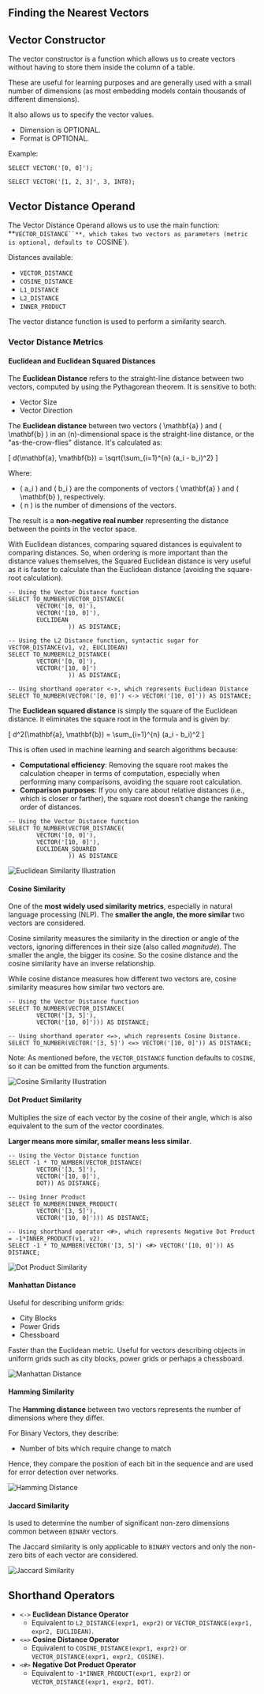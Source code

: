 ## Finding the Nearest Vectors

## Vector Constructor

The vector constructor is a function which allows us to create vectors without having to store them inside the column
of a table.

These are useful for learning purposes and are generally used with a small number of dimensions (as most embedding
models contain thousands of different dimensions).

It also allows us to specify the vector values.

- Dimension is OPTIONAL.
- Format is OPTIONAL.

Example:

```oracle
SELECT VECTOR('[0, 0]');
```

```oracle
SELECT VECTOR('[1, 2, 3]', 3, INT8);
```

## Vector Distance Operand

The Vector Distance Operand allows us to use the main function: **`VECTOR_DISTANCE``**, which takes two vectors as
parameters (metric is optional, defaults to `COSINE`).

Distances available:

- `VECTOR_DISTANCE`
- `COSINE_DISTANCE`
- `L1_DISTANCE`
- `L2_DISTANCE`
- `INNER_PRODUCT`

The vector distance function is used to perform a similarity search.

### Vector Distance Metrics

#### Euclidean and Euclidean Squared Distances

The **Euclidean Distance** refers to the straight-line distance between two vectors, computed by using the
Pythagorean theorem.
It is sensitive to both:

- Vector Size
- Vector Direction

The **Euclidean distance** between two vectors \( \mathbf{a} \) and \( \mathbf{b} \) in an \(n\)-dimensional space is
the straight-line distance, or the "as-the-crow-flies" distance. It's calculated as:

\[
d(\mathbf{a}, \mathbf{b}) = \sqrt{\sum_{i=1}^{n} (a_i - b_i)^2}
\]

Where:

- \( a_i \) and \( b_i \) are the components of vectors \( \mathbf{a} \) and \( \mathbf{b} \), respectively.
- \( n \) is the number of dimensions of the vectors.

The result is a **non-negative real number** representing the distance between the points in the vector space.

With Euclidean distances, comparing squared distances is equivalent to comparing distances. So, when ordering is
more important than the distance values themselves, the Squared Euclidean distance is very useful as it is faster
to calculate than the Euclidean distance (avoiding the square-root calculation).

```oracle
-- Using the Vector Distance function
SELECT TO_NUMBER(VECTOR_DISTANCE(
        VECTOR('[0, 0]'),
        VECTOR('[10, 0]'),
        EUCLIDEAN
                 )) AS DISTANCE;

-- Using the L2 Distance function, syntactic sugar for VECTOR_DISTANCE(v1, v2, EUCLIDEAN)
SELECT TO_NUMBER(L2_DISTANCE(
        VECTOR('[0, 0]'),
        VECTOR('[10, 0]')
                 )) AS DISTANCE;

-- Using shorthand operator <->, which represents Euclidean Distance
SELECT TO_NUMBER(VECTOR('[0, 0]') <-> VECTOR('[10, 0]')) AS DISTANCE;
```

The **Euclidean squared distance** is simply the square of the Euclidean distance. It eliminates the square root in the
formula and is given by:

\[
d^2(\mathbf{a}, \mathbf{b}) = \sum_{i=1}^{n} (a_i - b_i)^2
\]

This is often used in machine learning and search algorithms because:

- **Computational efficiency**: Removing the square root makes the calculation cheaper in terms of computation,
  especially when performing many comparisons, avoiding the square root calculation.
- **Comparison purposes**: If you only care about relative distances (i.e., which is closer or farther), the square root
  doesn’t change the ranking order of distances.

```oracle
-- Using the Vector Distance function
SELECT TO_NUMBER(VECTOR_DISTANCE(
        VECTOR('[0, 0]'),
        VECTOR('[10, 0]'),
        EUCLIDEAN_SQUARED
                 )) AS DISTANCE
```

![Euclidean Similarity Illustration](../images/euclidean_similarity.png)

#### Cosine Similarity

One of the **most widely used similarity metrics**, especially in natural language processing (NLP). The **smaller the
angle, the more similar** two vectors are considered.

Cosine similarity measures the similarity in the direction or angle of the vectors, ignoring differences in their
size (also called _magnitude_). The smaller the angle, the bigger its cosine. So the cosine distance and the cosine
similarity have an inverse relationship.

While cosine distance measures how different two vectors are, cosine similarity measures how similar two vectors are.

```oracle
-- Using the Vector Distance function
SELECT TO_NUMBER(VECTOR_DISTANCE(
        VECTOR('[3, 5]'),
        VECTOR('[10, 0]'))) AS DISTANCE;

-- Using shorthand operator <=>, which represents Cosine Distance.
SELECT TO_NUMBER(VECTOR('[3, 5]') <=> VECTOR('[10, 0]')) AS DISTANCE;
```

Note: As mentioned before, the `VECTOR_DISTANCE` function defaults to `COSINE`, so it can be omitted from the
function arguments.

![Cosine Similarity Illustration](../images/cosine_similarity.png)

#### Dot Product Similarity

Multiplies the size of each vector by the cosine of their angle, which is also equivalent to the sum of the vector
coordinates.

**Larger means more similar, smaller means less similar**.

```oracle
-- Using the Vector Distance function
SELECT -1 * TO_NUMBER(VECTOR_DISTANCE(
        VECTOR('[3, 5]'),
        VECTOR('[10, 0]'),
        DOT)) AS DISTANCE;

-- Using Inner Product
SELECT TO_NUMBER(INNER_PRODUCT(
        VECTOR('[3, 5]'),
        VECTOR('[10, 0]'))) AS DISTANCE;

-- Using shorthand operator <#>, which represents Negative Dot Product = -1*INNER_PRODUCT(v1, v2).
SELECT -1 * TO_NUMBER(VECTOR('[3, 5]') <#> VECTOR('[10, 0]')) AS DISTANCE;
```

![Dot Product Similarity](../images/dot_product_similarity.png)

#### Manhattan Distance

Useful for describing uniform grids:

- City Blocks
- Power Grids
- Chessboard

Faster than the Euclidean metric. Useful for vectors describing objects in uniform grids such as city blocks, power
grids or perhaps a chessboard.

![Manhattan Distance](../images/manhattan_distance.png)

#### Hamming Similarity

The **Hamming distance** between two vectors represents the number of dimensions where they differ.

For Binary Vectors, they describe:

- Number of bits which require change to match

Hence, they compare the position of each bit in the sequence and are used for error detection over networks.

![Hamming Distance](../images/hamming_distance.png)

#### Jaccard Similarity

Is used to determine the number of significant non-zero dimensions common between `BINARY` vectors.

The Jaccard similarity is only applicable to `BINARY` vectors and only the non-zero bits of each vector are considered.

![Jaccard Similarity](../images/jaccard_similarity.png)

## Shorthand Operators

- `<->` **Euclidean Distance Operator**
    - Equivalent to `L2_DISTANCE(expr1, expr2)` or `VECTOR_DISTANCE(expr1, expr2, EUCLIDEAN)`.
- `<=>` **Cosine Distance Operator**
    - Equivalent to `COSINE_DISTANCE(expr1, expr2)` or `VECTOR_DISTANCE(expr1, expr2, COSINE)`.
- `<#>` **Negative Dot Product Operator**
    - Equivalent to `-1*INNER_PRODUCT(expr1, expr2)` or `VECTOR_DISTANCE(expr1, expr2, DOT)`.

